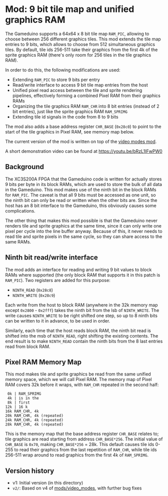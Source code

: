 Mod: 9 bit tile map and unified graphics RAM
============================================
The Gameduino supports a 64x64 x 8 bit tile map `RAM_PIC`, allowing to choose between 256 different graphics tiles. This mod extends the tile map entries to 9 bits, which allows to choose from 512 simultaneous graphics tiles. By default, tile ids 256-511 take their graphics from the first 4k of the sprite graphics RAM (there's only room for 256 tiles in the tile graphics RAM).

In order to do this, the following modifications are used:
- Extending `RAM_PIC` to store 9 bits per entry
- Read/write interface to access 9 bit tile map entries from the host
- Unified pixel read access between the tile and sprite rendering pipelines, effectively forming a combined Pixel RAM from their graphics RAMs
- Organizing the tile graphics RAM `RAM_CHR` into 8 bit entries (instead of 2 bit entries), just like the sprite graphics RAM `RAM_SPRIMG`
- Extending tile id signals in the code from 8 to 9 bits

The mod also adds a base address register `CHR_BASE` (`0x28c0`) to point to the start of the tile graphics in Pixel RAM, see memory map below.

The current version of the mod is written on top of the [video modes mod](../video_modes/).

A short demonstration video can be found at https://youtu.be/bRzL1IFwPW0

Background
----------
The XC3S200A FPGA that the Gameduino code is written for actually stores 9 bits per byte in its block RAMs, which are used to store the bulk of all data in the Gameduino.
This mod makes use of the ninth bit in the block RAMs for `RAM_PIC`. The caveat is that all 9 bits must be accessed as one unit, so the ninth bit can only be read or written when the other bits are. Since the host has an 8 bit interface to the Gameduino, this obviously causes some complications.

The other thing that makes this mod possible is that the Gameduino never renders tile and sprite graphics at the same time, since it can only write one pixel per cycle into the line buffer anyway. Because of this, it never needs to read tile and sprite pixels in the same cycle, so they can share access to the same RAMs.

Ninth bit read/write interface
------------------------------
The mod adds an interface for reading and writing 9 bit values to block RAMs where supported (the only block RAM that supports it in this patch is `RAM_PIC`).
Two registers are added for this purpose:
- `NINTH_READ` (`0x28c8`)
- `NINTH_WRITE` (`0x28c9`)

Each write from the host to block RAM (anywhere in the 32k memory map except `0x2800` - `0x2fff`) takes the ninth bit from the lsb of `NINTH_WRITE`. The write causes `NINTH_WRITE` to be right shifted one step, so up to 8 ninth bits can be written to it in advance, to be used in order.

Similarly, each time that the host reads block RAM, the ninth bit read is shifted into the msb of `NINTH_READ`, right shifting the existing contents. The end result is to make `NINTH_READ` contain the ninth bits from the 8 last entries read from block RAM.

Pixel RAM Memory Map
--------------------
This mod makes tile and sprite graphics be read from the same unified memory space, which we will call Pixel RAM.
The memory map of Pixel RAM covers 32k before it wraps, with `RAM_CHR` repeated in the second half:

     0k | RAM_SPRIMG
     4k | is in the
     8k | first
    12k | 16 k
    16k RAM_CHR, 4k
    20k RAM_CHR, 4k (repeated)
    24k RAM_CHR, 4k (repeated)
    28k RAM_CHR, 4k (repeated)

This is the memory map that the base address register `CHR_BASE` relates to; tile graphics are read starting from address `CHR_BASE*256`. The initial value of `CHR_BASE` is `0x70`, making `CHR_BASE*256` = 28k. This default causes tile ids 0-255 to read their graphics from the last repetition of `RAM_CHR`, while tile ids 256-511 wrap around to read graphics from the first 4k of `RAM_SPRIMG`.

Version history
---------------
- v1: Initial version (in this directory)
- `v2/`: Based on v4 of [mods/video_modes](../video_modes), with further bug fixes
